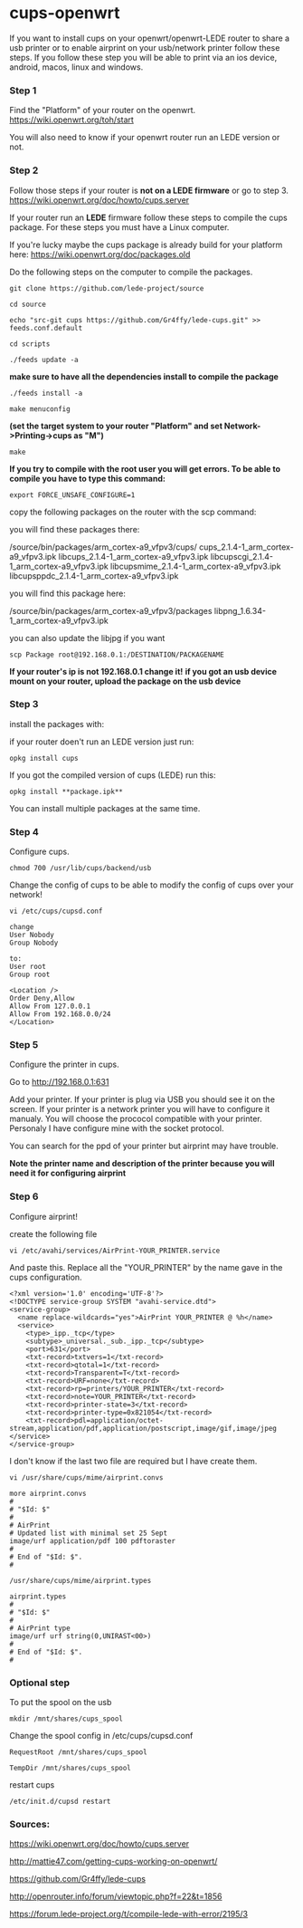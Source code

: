 # cups-openwrt
If you want to install cups on your openwrt/openwrt-LEDE router to share a usb printer or to enable airprint on your usb/network printer follow these steps. If you follow these step you will be able to print via an ios device, android, macos, linux and windows.

### Step 1
Find the "Platform" of your router on the openwrt. https://wiki.openwrt.org/toh/start

You will also need to know if your openwrt router run an LEDE version or not.

### Step 2
Follow those steps if your router is **not on a LEDE firmware** or go to step 3. https://wiki.openwrt.org/doc/howto/cups.server

If your router run an **LEDE** firmware follow these steps to compile the cups package. For these steps you must have a Linux computer. 

If you're lucky maybe the cups package is already build for your platform here: https://wiki.openwrt.org/doc/packages.old

Do the following steps on the computer to compile the packages.

```
git clone https://github.com/lede-project/source

cd source

echo "src-git cups https://github.com/Gr4ffy/lede-cups.git" >> feeds.conf.default

cd scripts

./feeds update -a
```

**make sure to have all the dependencies install to compile the package**
```
./feeds install -a

make menuconfig
```

**(set the target system to your router "Platform" and set Network->Printing->cups as "M")**

```
make
```

**If you try to compile with the root user you will get errors. To be able to compile you have to type this command:**
```
export FORCE_UNSAFE_CONFIGURE=1
```
copy the following packages on the router with the scp command: 

you will find these packages there:

/source/bin/packages/arm_cortex-a9_vfpv3/cups/
cups_2.1.4-1_arm_cortex-a9_vfpv3.ipk 
libcups_2.1.4-1_arm_cortex-a9_vfpv3.ipk 
libcupscgi_2.1.4-1_arm_cortex-a9_vfpv3.ipk
libcupsmime_2.1.4-1_arm_cortex-a9_vfpv3.ipk
libcupsppdc_2.1.4-1_arm_cortex-a9_vfpv3.ipk


you will find this package here:

/source/bin/packages/arm_cortex-a9_vfpv3/packages
libpng_1.6.34-1_arm_cortex-a9_vfpv3.ipk

you can also update the libjpg if you want

```scp Package root@192.168.0.1:/DESTINATION/PACKAGENAME```

**If your router's ip is not 192.168.0.1 change it!**
**if you got an usb device mount on your router, upload the package on the usb device**

### Step 3
install the packages with:

if your router doen't run an LEDE version just run: 

```opkg install cups```


If you got the compiled version of cups (LEDE) run this:

```opkg install **package.ipk**```

You can install multiple packages at the same time.

### Step 4
Configure cups.

```chmod 700 /usr/lib/cups/backend/usb```

Change the config of cups to be able to modify the config of cups over your network!

```vi /etc/cups/cupsd.conf```

```
change
User Nobody
Group Nobody

to:
User root
Group root

<Location />
Order Deny,Allow
Allow From 127.0.0.1
Allow From 192.168.0.0/24
</Location>
```

### Step 5
Configure the printer in cups.

Go to http://192.168.0.1:631

Add your printer. If your printer is plug via USB you should see it on the screen. 
If your printer is a network printer you will have to configure it manualy. You will choose the prococol compatible with your printer. Personaly I have configure mine with the socket protocol.

You can search for the ppd of your printer but airprint may have trouble.

**Note the printer name and description of the printer because you will need it for configuring airprint**

### Step 6
Configure airprint!

create the following file

```vi /etc/avahi/services/AirPrint-YOUR_PRINTER.service```

And paste this. Replace all the "YOUR_PRINTER" by the name gave in the cups configuration. 

```
<?xml version='1.0' encoding='UTF-8'?>
<!DOCTYPE service-group SYSTEM "avahi-service.dtd">
<service-group>
  <name replace-wildcards="yes">AirPrint YOUR_PRINTER @ %h</name>
  <service>
    <type>_ipp._tcp</type>
    <subtype>_universal._sub._ipp._tcp</subtype>
    <port>631</port>
    <txt-record>txtvers=1</txt-record>
    <txt-record>qtotal=1</txt-record>
    <txt-record>Transparent=T</txt-record>
    <txt-record>URF=none</txt-record>
    <txt-record>rp=printers/YOUR_PRINTER</txt-record>
    <txt-record>note=YOUR_PRINTER</txt-record>
    <txt-record>printer-state=3</txt-record>
    <txt-record>printer-type=0x821054</txt-record>
    <txt-record>pdl=application/octet-stream,application/pdf,application/postscript,image/gif,image/jpeg
</service>
</service-group>
```


I don't know if the last two file are required but I have create them.

```vi /usr/share/cups/mime/airprint.convs ```

```
more airprint.convs
#
# "$Id: $"
#
# AirPrint
# Updated list with minimal set 25 Sept
image/urf application/pdf 100 pdftoraster
#
# End of "$Id: $".
#
```

```/usr/share/cups/mime/airprint.types```

```
airprint.types
#
# "$Id: $"
#
# AirPrint type
image/urf urf string(0,UNIRAST<00>)
#
# End of "$Id: $".
#
```

### Optional step

To put the spool on the usb 

```mkdir /mnt/shares/cups_spool```

Change the spool config in /etc/cups/cupsd.conf

```
RequestRoot /mnt/shares/cups_spool

TempDir /mnt/shares/cups_spool
```

restart cups

```/etc/init.d/cupsd restart ```

### Sources:

https://wiki.openwrt.org/doc/howto/cups.server

http://mattie47.com/getting-cups-working-on-openwrt/

https://github.com/Gr4ffy/lede-cups

http://openrouter.info/forum/viewtopic.php?f=22&t=1856

https://forum.lede-project.org/t/compile-lede-with-error/2195/3


